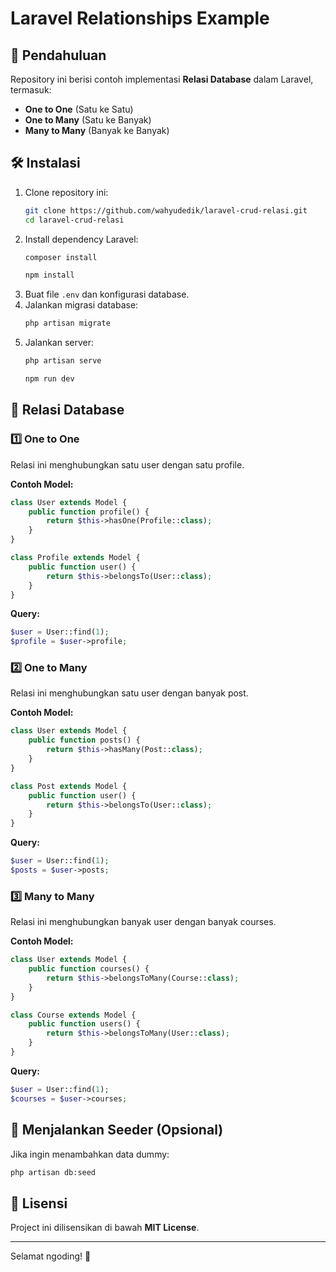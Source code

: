 # Laravel Relationships Example

## 📖 Pendahuluan

Repository ini berisi contoh implementasi **Relasi Database** dalam Laravel, termasuk:

-   **One to One** (Satu ke Satu)
-   **One to Many** (Satu ke Banyak)
-   **Many to Many** (Banyak ke Banyak)

## 🛠 Instalasi

1. Clone repository ini:
    ```sh
    git clone https://github.com/wahyudedik/laravel-crud-relasi.git
    cd laravel-crud-relasi
    ```
2. Install dependency Laravel:
    ```sh
    composer install
    ```
    ```sh
    npm install
    ```
3. Buat file `.env` dan konfigurasi database.
4. Jalankan migrasi database:
    ```sh
    php artisan migrate
    ```
5. Jalankan server:
    ```sh
    php artisan serve
    ```
    ```sh
    npm run dev
    ```

## 🔗 Relasi Database

### 1️⃣ One to One

Relasi ini menghubungkan satu user dengan satu profile.

**Contoh Model:**

```php
class User extends Model {
    public function profile() {
        return $this->hasOne(Profile::class);
    }
}
```

```php
class Profile extends Model {
    public function user() {
        return $this->belongsTo(User::class);
    }
}
```

**Query:**

```php
$user = User::find(1);
$profile = $user->profile;
```

### 2️⃣ One to Many

Relasi ini menghubungkan satu user dengan banyak post.

**Contoh Model:**

```php
class User extends Model {
    public function posts() {
        return $this->hasMany(Post::class);
    }
}
```

```php
class Post extends Model {
    public function user() {
        return $this->belongsTo(User::class);
    }
}
```

**Query:**

```php
$user = User::find(1);
$posts = $user->posts;
```

### 3️⃣ Many to Many

Relasi ini menghubungkan banyak user dengan banyak courses.

**Contoh Model:**

```php
class User extends Model {
    public function courses() {
        return $this->belongsToMany(Course::class);
    }
}
```

```php
class Course extends Model {
    public function users() {
        return $this->belongsToMany(User::class);
    }
}
```

**Query:**

```php
$user = User::find(1);
$courses = $user->courses;
```

## 🚀 Menjalankan Seeder (Opsional)

Jika ingin menambahkan data dummy:

```sh
php artisan db:seed
```

## 📜 Lisensi

Project ini dilisensikan di bawah **MIT License**.

---

Selamat ngoding! 🚀
